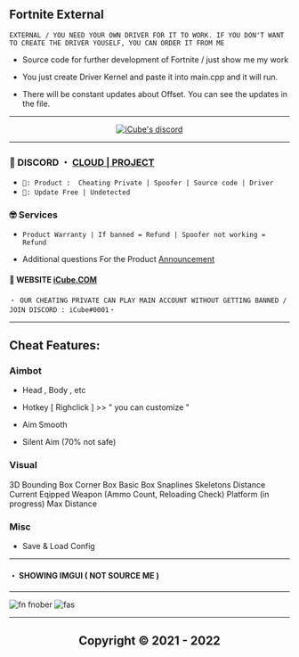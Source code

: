 ## Fortnite External
```sh-session
EXTERNAL / YOU NEED YOUR OWN DRIVER FOR IT TO WORK. IF YOU DON'T WANT TO CREATE THE DRIVER YOUSELF, YOU CAN ORDER IT FROM ME
``` 

- Source code for further development of Fortnite / just show me my work

- You just create Driver Kernel and paste it into main.cpp and it will run.

- There will be constant updates about Offset. You can see the updates in the file. 

*** 
  <p align="center">
    <a href="https://discord.com/users/943374631644045363">
        <img title="iCube discord" alt="iCube's discord" src=""/>
    </a>
</p> 


 
***
 
### 💬 DISCORD ・ [CLOUD | PROJECT](https://discord.gg/) 

 
* ` 🛒: Product :  Cheating Private | Spoofer | Source code | Driver `
* ` 📌: Update Free | Undetected ` 

### 🤓 Services 

* ` Product Warranty | If banned = Refund | Spoofer not working = Refund `

- Additional questions For the Product [Announcement](https://github.com/SarnaxLii/Announcement)

#### 📝 WEBSITE [iCube.COM](http://iCube.com/)

 ```sh-session
・ OUR CHEATING PRIVATE CAN PLAY MAIN ACCOUNT WITHOUT GETTING BANNED / JOIN DISCORD : iCube#0001・ 
```                
***

## Cheat Features:

### Aimbot

- Head , Body , etc

- Hotkey [ Righclick ] >> " you can customize " 

- Aim Smooth

- Silent Aim (70% not safe)

### Visual

3D Bounding Box
Corner Box
Basic Box
Snaplines
Skeletons
Distance
Current Eqipped Weapon (Ammo Count, Reloading Check)
Platform (in progress)
Max Distance

### Misc

- Save & Load Config

***
#### ・  SHOWING IMGUI ( NOT SOURCE ME )






***
![fn fnober]()
![fas]()



***


<h2 align="center"> Copyright © 2021 - 2022
